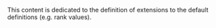 
This content is dedicated to the definition of extensions to the default
definitions (e.g. rank values).
